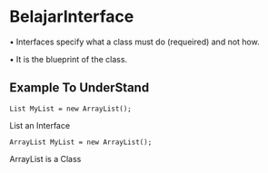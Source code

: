 # BelajarInterface

•	Interfaces specify what a class must do (requeired) and not how.

•	It is the blueprint of the class.

## Example To UnderStand

```
List MyList = new ArrayList();
```
List an Interface
```
ArrayList MyList = new ArrayList();
```
ArrayList is a Class
